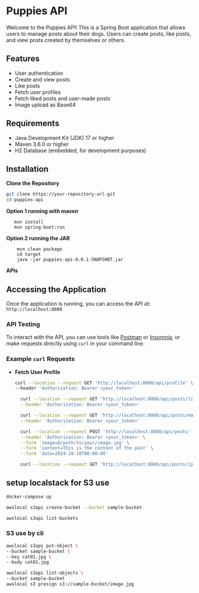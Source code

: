 # Puppies API

Welcome to the Puppies API! This is a Spring Boot application that allows users to manage posts about their dogs. Users can create posts, like posts, and view posts created by themselves or others.

## Features

- User authentication
- Create and view posts
- Like posts
- Fetch user profiles
- Fetch liked posts and user-made posts
- Image upload as Base64

## Requirements

- Java Development Kit (JDK) 17 or higher
- Maven 3.6.0 or higher
- H2 Database (embedded, for development purposes)

## Installation

**Clone the Repository**
   ```bash
   git clone https://your-repository-url.git
   cd puppies-api
   ```

**Option 1 running with maven**
```
   mvn install
   mvn spring-boot:run
```

**Option 2 running the JAR**
```
    mvn clean package
    cd target
    java -jar puppies-api-0.0.1-SNAPSHOT.jar
```

**APIs**
## Accessing the Application

Once the application is running, you can access the API at: `http://localhost:8080`
### API Testing

To interact with the API, you can use tools like [Postman](https://www.postman.com/) or [Insomnia](https://insomnia.rest/), or make requests directly using `curl` in your command line.

### Example `curl` Requests

- **Fetch User Profile**
  ```bash
  curl --location --request GET 'http://localhost:8080/api/profile' \
  --header 'Authorization: Bearer <your_token>'
  ```
  ```bash
    curl --location --request GET 'http://localhost:8080/api/posts/liked' \
    --header 'Authorization: Bearer <your_token>'
  ```
  ```bash
    curl --location --request GET 'http://localhost:8080/api/posts/made' \
    --header 'Authorization: Bearer <your_token>'
  ```
  ```bash
    curl --location --request POST 'http://localhost:8080/api/posts' \
    --header 'Authorization: Bearer <your_token>' \
    --form 'image=@/path/to/your/image.jpg' \
    --form 'content=This is the content of the post' \
    --form 'date=2024-10-10T00:00:00'
  ```
  ```bash
    curl --location --request GET 'http://localhost:8080/api/posts/{postId}'
  ```

## setup localstack for S3 use
```bash
docker-compose up

awslocal s3api create-bucket --bucket sample-bucket

awslocal s3api list-buckets
```

### S3 use by cli
```bash
awslocal s3api put-object \
--bucket sample-bucket \
--key cat01.jpg \
--body cat01.jpg

awslocal s3api list-objects \
--bucket sample-bucket
awslocal s3 presign s3://sample-bucket/image.jpg
```
